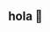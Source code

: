 ## hola 👋

<!--
**laraalmeida15/laraalmeida15** is a ✨ _special_ ✨ repository because its `README.md` (this file) appears on your GitHub profile.

Here are some ideas to get you started:

- 🔭estudante do alura...
- 🌱 17 anos ...
- 👯 amo desenhar ...
- 🤔 exposição dos meus projetos ...
- 💬 estudiando español...
- 📫 me encanta el español: ...


